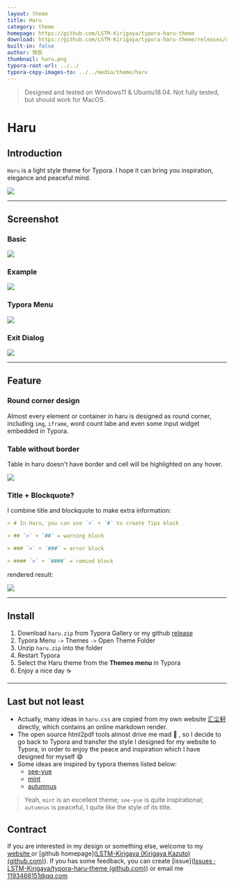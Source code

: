 ```yaml
---
layout: theme
title: Haru
category: theme
homepage: https://github.com/LSTM-Kirigaya/typora-haru-theme
download: https://github.com/LSTM-Kirigaya/typora-haru-theme/releases/download/typora/haru.zip
built-in: false
author: 锦恢
thumbnail: haru.png
typora-root-url: ../../
typora-copy-images-to: ../../media/theme/haru
---
```


> Designed and tested on Windows11 & Ubuntu18.04. Not fully tested, but should work for MacOS.

# Haru

## Introduction

`Haru` is a light style theme for Typora. I hope it can bring you inspiration, elegance and peaceful mind.

![](https://cdn.jsdelivr.net/gh/LSTM-Kirigaya/KImage/Img/haru.png)

---

## Screenshot

### Basic

![](https://cdn.jsdelivr.net/gh/LSTM-Kirigaya/KImage/Img/haru1.png)

### Example

![](https://cdn.jsdelivr.net/gh/LSTM-Kirigaya/KImage/Img/haru2.png)

### Typora Menu

![](https://cdn.jsdelivr.net/gh/LSTM-Kirigaya/KImage/Img/haru3.png)

### Exit Dialog

![](https://cdn.jsdelivr.net/gh/LSTM-Kirigaya/KImage/Img/haru4.png)

---

## Feature

### Round corner design

Almost every element or container in haru is designed as round corner, including `img`, `iframe`, word count labe and even some input widget embedded in Typora.

### Table without border

Table in haru doesn't have border and cell will be highlighted on any hover.

![](https://cdn.jsdelivr.net/gh/LSTM-Kirigaya/KImage/Img/haru6.png)



### Title + Blockquote?

I combine title and blockquote to make extra information:

```markdown
> # In Haru, you can use `>` + `#` to create Tips block

> ## `>` + `##` = warning block

> ### `>` + `###` = error block

> #### `>` + `####` = remind block
```

rendered result:

![](https://cdn.jsdelivr.net/gh/LSTM-Kirigaya/KImage/Img/haru5.png)

---

## Install

1. Download `haru.zip` from Typora Gallery or my github [release](https://github.com/LSTM-Kirigaya/typora-haru-theme/releases/tag/typora)
2. Typora Menu `->` Themes `->` Open Theme Folder 
3. Unzip `haru.zip` into the folder
4. Restart Typora
5. Select the Haru theme from the **Themes menu** in Typora
6. Enjoy a nice day :coffee:

---

## Last but not least

- Actually, many ideas in `haru.css` are copied from my own website [汇尘轩](https://xn--lbun88i.studio/) directly, which contains an online markdown render.
- The open source html2pdf tools almost drive me mad :anger: , so I decide to go back to Typora and transfer the style I designed for my website to Typora, in order to enjoy the peace and inspiration which I have designed for myself :smile:
- Some ideas are inspired by typora themes listed below:
  - [see-yue](https://github.com/jinghu-moon/typora-see-yue-theme)
  - [mint](https://github.com/Y1chenYao/typora-mint-theme)
  - [autumnus](https://github.com/Soanguy/typora-theme-autumnus)


> Yeah, `mint` is an excellent theme; `see-yue` is quite inspirational; `autumnus` is peaceful, I quite like the style of its title.



## Contract

If you are interested in my design or something else, welcome to my [website ](https://xn--lbun88i.studio/)or [github homepage]([LSTM-Kirigaya (Kirigaya Kazuto) (github.com)](https://github.com/LSTM-Kirigaya)). If you has some feedback, you can create [issue]([Issues · LSTM-Kirigaya/typora-haru-theme (github.com)](https://github.com/LSTM-Kirigaya/typora-haru-theme/issues)) or email me 1193466151@qq.com

